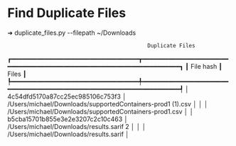 # Find Duplicate Files
➜ duplicate_files.py --filepath ~/Downloads 

                                                Duplicate Files                                                                          
┏━━━━━━━━━━━━━━━━━━━━━━━━━━━━━━━━━━┳━━━━━━━━━━━━━━━━━━━━━━━━━━━━━━━━━━━━━━━━━━━━━━━━━━━━━━━━━━━━━━━━━━━━━┓
┃ File hash                        ┃ Files                                                               ┃
┡━━━━━━━━━━━━━━━━━━━━━━━━━━━━━━━━━━╇━━━━━━━━━━━━━━━━━━━━━━━━━━━━━━━━━━━━━━━━━━━━━━━━━━━━━━━━━━━━━━━━━━━━━┩
│ 4c54dfd5170a87cc25ec985106c753f3 │ /Users/michael/Downloads/supportedContainers-prod1 (1).csv          │
│                                  │ /Users/michael/Downloads/supportedContainers-prod1.csv              │
│ b5cba15701b855e3e2e3207c2c10c463 │ /Users/michael/Downloads/results.sarif 2                            │
│                                  │ /Users/michael/Downloads/results.sarif                              │
